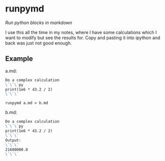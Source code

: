# runpymd
*Run python blocks in markdown*

I use this all the time in my notes, where I have some calculations which I want to modify but see the results for. Copy and pasting it into ipython and back was just not good enough.


## Example

a.md:
```md
Do a complex calculation
\`\`\`py
print(1e6 * 43.2 / 2)
\`\`\`
```

`runpymd a.md > b.md`

b.md:
```md
Do a complex calculation
\`\`\`py
print(1e6 * 43.2 / 2)
\`\`\`
Output:
\`\`\`
21600000.0
\`\`\`
```
